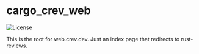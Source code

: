 # cargo_crev_web

 ![License](https://img.shields.io/badge/license-MIT-blue.svg)

This is the root for web.crev.dev. Just an index page that redirects to rust-reviews.
